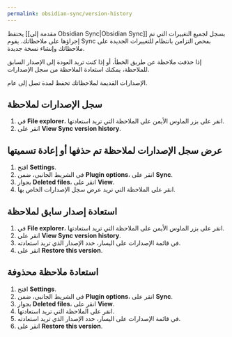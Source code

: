 ```yaml
---
permalink: obsidian-sync/version-history
---
```


يحتفظ [[مقدمة إلى Obsidian Sync|Obsidian Sync]] بسجل لجميع التغييرات التي تم إجراؤها على ملاحظاتك. يقوم Sync بفحص التزامن بانتظام للتغييرات الجديدة على ملاحظاتك وإنشاء نسخة جديدة.

إذا حذفت ملاحظة عن طريق الخطأ، أو إذا كنت تريد العودة إلى الإصدار السابق للملاحظة، يمكنك استعادة الملاحظة من سجل الإصدارات. 

الإصدارات القديمة لملاحظاتك تحفظ لمدة تصل إلى عام.

## سجل الإصدارات لملاحظة

1. في **File explorer**، انقر على بزر الماوس الأيمن على الملاحظة التي تريد استعادتها.
2. انقر على **View Sync version history**.

## عرض سجل الإصدارات لملاحظة تم حذفها أو إعادة تسميتها

1. افتح **Settings**.
2. في الشريط الجانبي، ضمن **Plugin options**، انقر على **Sync**.
3. بجوار **Deleted files**، انقر على **View**.
4. انقر على الملاحظة التي تريد عرض سجل الإصدارات الخاص بها.

## استعادة إصدار سابق لملاحظة

1. في **File explorer**، انقر على بزر الماوس الأيمن على الملاحظة التي تريد استعادتها.
2. انقر على **View Sync version history**.
3. في قائمة الإصدارات على اليسار، حدد الإصدار الذي تريد استعادته.
4. انقر على **Restore this version**.

## استعادة ملاحظة محذوفة

1. افتح **Settings**.
2. في الشريط الجانبي، ضمن **Plugin options**، انقر على **Sync**.
3. بجوار **Deleted files**، انقر على **View**.
4. انقر على الملاحظة التي تريد استعادتها.
5. في قائمة الإصدارات على اليسار، حدد الإصدار الذي تريد استعادته.
6. انقر على **Restore this version**.
